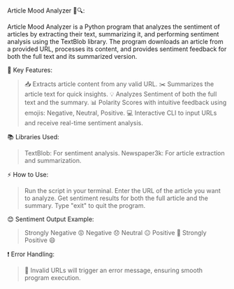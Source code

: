 Article Mood Analyzer 📰🔍:

Article Mood Analyzer is a Python program that analyzes the sentiment of articles by extracting their text, summarizing it, and performing sentiment analysis using the TextBlob library. The program downloads an article from a provided URL, processes its content, and provides sentiment feedback for both the full text and its summarized version.

🚀 Key Features:
> 📥 Extracts article content from any valid URL.
> ✂️ Summarizes the article text for quick insights.
> 💡 Analyzes Sentiment of both the full text and the summary.
> 📊 Polarity Scores with intuitive feedback using emojis: Negative, Neutral, Positive.
> 💻 Interactive CLI to input URLs and receive real-time sentiment analysis.

📚 Libraries Used:

> TextBlob: For sentiment analysis.
> Newspaper3k: For article extraction and summarization.

⚡ How to Use:

> Run the script in your terminal.
> Enter the URL of the article you want to analyze.
> Get sentiment results for both the full article and the summary.
> Type "exit" to quit the program.

😊 Sentiment Output Example:

> Strongly Negative 😡
> Negative 😞
> Neutral 😐
> Positive 🙂
> Strongly Positive 😄

❗ Error Handling:

> 🚫 Invalid URLs will trigger an error message, ensuring smooth program execution.
